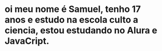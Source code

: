 # oi meu nome é Samuel, tenho 17 anos e estudo na escola culto a ciencia, estou estudando no Alura e JavaCript.
